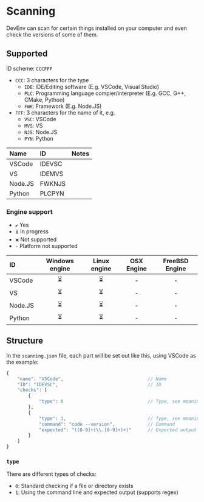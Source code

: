 # Scanning
DevEnv can scan for certain things installed on your computer and even check the versions of some of them.

## Supported

ID scheme: `CCCFFF`
- `CCC`: 3 characters for the type
  - `IDE`: IDE/Editing software (E.g. VSCode, Visual Studio)
  - `PLC`: Programming language compier/interpreter (E.g. GCC, G++, CMake, Python)
  - `FWK`: Framework (E.g. Node.JS)
- `FFF`: 3 characters for the name of it, e.g.
  - `VSC`: VSCode
  - `MVS`: VS
  - `NJS`: Node.JS
  - `PYN`: Python

| Name    | ID     | Notes |
| :------ | :----- | :---- |
| VSCode  | IDEVSC |       |
| VS      | IDEMVS |       |
| Node.JS | FWKNJS |       |
| Python  | PLCPYN |       |

### Engine support

- `✔️` Yes
- `⏳` In progress
- `❌` Not supported
- `-` Platform not supported

| ID      | Windows engine | Linux engine | OSX Engine | FreeBSD Engine |
| :------ | :------------: | :----------: | :--------: | :------------: |
| VSCode  |       ⏳        |      ⏳       |     -      |       -        |
| VS      |       ⏳        |      ⏳       |     -      |       -        |
| Node.JS |       ⏳        |      ⏳       |     -      |       -        |
| Python  |       ⏳        |      ⏳       |     -      |       -        |

## Structure

In the `scanning.json` file, each part will be set out like this, using VSCode as the example:

```js
{
    "name": "VSCode",                               // Name
    "ID": "IDEVSC",                                 // ID
    "checks": [
        {
            "type": 0                               // Type, see meaning below
        },
        {
            "type": 1,                              // Type, see meaning below
            "command": "code --version",            // Command
            "expected": "([0-9]+(\\.[0-9]+)+)"      // Expected output (Supports regex)
        }
    ]
}
```

### `type`
There are different types of checks:

- `0`: Standard checking if a file or directory exists
- `1`: Using the command line and expected output (supports regex)